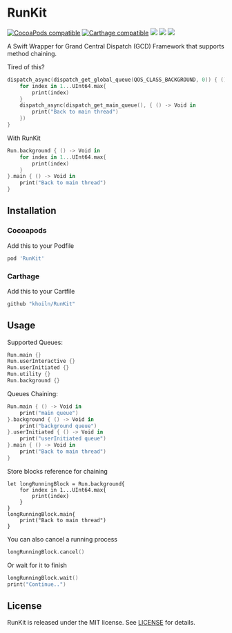 # RunKit
[![CocoaPods compatible](https://img.shields.io/cocoapods/v/RunKit.svg)](https://cocoapods.org/pods/RunKit) 
[![Carthage compatible](https://img.shields.io/badge/Carthage-compatible-4BC51D.svg)](https://github.com/Carthage/Carthage)
[![](http://img.shields.io/badge/Swift-2.1-blue.svg)]() 
[![](https://img.shields.io/cocoapods/p/RunKit.svg?style=flat)]() 
[![](https://img.shields.io/dub/l/vibe-d.svg)]()

A Swift Wrapper for Grand Central Dispatch (GCD) Framework that supports method chaining.

Tired of this?
```swift
dispatch_async(dispatch_get_global_queue(QOS_CLASS_BACKGROUND, 0)) { () -> Void in
    for index in 1...UInt64.max{
        print(index)
    }
    dispatch_async(dispatch_get_main_queue(), { () -> Void in
        print("Back to main thread")
    })
}
```
With RunKit
```swift
Run.background { () -> Void in
    for index in 1...UInt64.max{
        print(index)
    }
}.main { () -> Void in
    print("Back to main thread")
}
```
## Installation
### Cocoapods
Add this to your Podfile
```ruby
pod 'RunKit'
```
### Carthage
Add this to your Cartfile
```ruby
github "khoiln/RunKit"
```
## Usage
Supported Queues:
```swift
Run.main {}
Run.userInteractive {}
Run.userInitiated {}
Run.utility {}
Run.background {}
```
Queues Chaining:
```swift
Run.main { () -> Void in
    print("main queue")
}.background { () -> Void in
    print("background queue")
}.userInitiated { () -> Void in
    print("userInitiated queue")
}.main { () -> Void in
    print("Back to main thread")
}
```
Store blocks reference for chaining
```
let longRunningBlock = Run.background{
    for index in 1...UInt64.max{
        print(index)
    }
}
longRunningBlock.main{
    print("Back to main thread")
}
```
You can also cancel a running process
```swift
longRunningBlock.cancel()
```
Or wait for it to finish
```swift
longRunningBlock.wait()
print("Continue..")
```

## License
RunKit is released under the MIT license. See [LICENSE](https://github.com/khoiln/RunKit/blob/master/LICENSE) for details.

